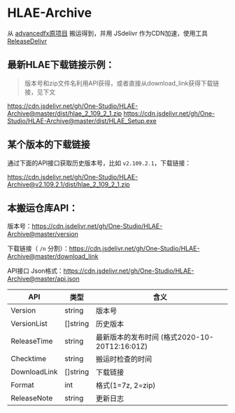 # HLAE-Archive

从 [advancedfx原项目](https://github.com/advancedfx/advancedfx) 搬运得到，并用 JSdelivr 作为CDN加速，使用工具 [ReleaseDelivr](https://github.com/One-Studio/ReleaseDelivr)

## 最新HLAE下载链接示例：

> 版本号和zip文件名利用API获得，或者直接从download_link获得下载链接，见下文

https://cdn.jsdelivr.net/gh/One-Studio/HLAE-Archive@master/dist/hlae_2_109_2_1.zip
https://cdn.jsdelivr.net/gh/One-Studio/HLAE-Archive@master/dist/HLAE_Setup.exe

## 某个版本的下载链接

通过下面的API接口获取历史版本号，比如 `v2.109.2.1`，下载链接：

https://cdn.jsdelivr.net/gh/One-Studio/HLAE-Archive@v2.109.2.1/dist/hlae_2_109_2_1.zip

## 本搬运仓库API：

版本号：https://cdn.jsdelivr.net/gh/One-Studio/HLAE-Archive@master/version

下载链接（ `/n` 分割）：https://cdn.jsdelivr.net/gh/One-Studio/HLAE-Archive@master/download_link

API接口 Json格式：https://cdn.jsdelivr.net/gh/One-Studio/HLAE-Archive@master/api.json

| API          | 类型     | 含义                                          |
| ------------ | -------- | --------------------------------------------- |
| Version      | string   | 版本号                                        |
| VersionList  | []string | 历史版本                                      |
| ReleaseTime  | string   | 最新版本的发布时间 (格式2020-10-20T12:16:01Z) |
| Checktime    | string   | 搬运时检查的时间                              |
| DownloadLink | []string | 下载链接                                      |
| Format       | int      | 格式(1=7z, 2=zip)                             |
| ReleaseNote  | string   | 更新日志                                      |